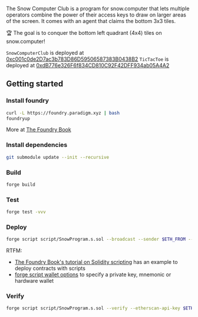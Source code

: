 The Snow Computer Club is a program for snow.computer that lets multiple operators combine the power of their access
keys to draw on larger areas of the screen. It comes with an agent that claims the bottom 3x3 tiles.

🏆 The goal is to conquer the bottom left quadrant (4x4) tiles on snow.computer!

`SnowComputerClub` is deployed at [0xc001c0de2D7ac3b783D86D59506587383B0438B2](https://polygonscan.com/address/0xc001c0de2d7ac3b783d86d59506587383b0438b2#code)
`TicTacToe` is deployed at [0xdB776e326F6f834CD810C92F42DFF934ab05A4A2](https://polygonscan.com/address/0xdB776e326F6f834CD810C92F42DFF934ab05A4A2#code)

## Getting started

### Install foundry

```sh
curl -L https://foundry.paradigm.xyz | bash
foundryup
```

More at [The Foundry Book](https://book.getfoundry.sh/getting-started/installation)

### Install dependencies

```sh
git submodule update --init --recursive
```

### Build

```sh
forge build
```

### Test

```sh
forge test -vvv
```

### Deploy

```sh
forge script script/SnowProgram.s.sol --broadcast --sender $ETH_FROM --rpc-url $RPC_URL
```

RTFM:
- [The Foundry Book's tutorial on Solidity scripting](https://book.getfoundry.sh/tutorials/solidity-scripting#deploying-our-contract) has an example to deploy contracts with scripts
- [forge script wallet options](https://book.getfoundry.sh/reference/forge/forge-script?highlight=mnemonic#wallet-options---raw) to specify a private key, mnemonic or hardware wallet


### Verify

```sh
forge script script/SnowProgram.s.sol --verify --etherscan-api-key $ETHERSCAN_API_KEY --rpc-url $RPC_URL
```

